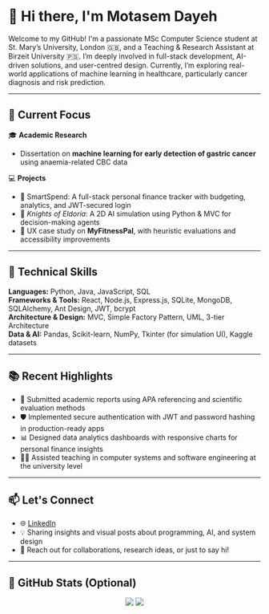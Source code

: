 # 👋 Hi there, I'm Motasem Dayeh

Welcome to my GitHub! I'm a passionate MSc Computer Science student at St. Mary’s University, London 🇬🇧, and a Teaching & Research Assistant at Birzeit University 🇵🇸. I’m deeply involved in full-stack development, AI-driven solutions, and user-centred design. Currently, I’m exploring real-world applications of machine learning in healthcare, particularly cancer diagnosis and risk prediction.

---

## 🔬 Current Focus

🎓 **Academic Research**  
- Dissertation on **machine learning for early detection of gastric cancer** using anaemia-related CBC data  

💻 **Projects**  
- 🧮 SmartSpend: A full-stack personal finance tracker with budgeting, analytics, and JWT-secured login  
- 🧠 *Knights of Eldoria*: A 2D AI simulation using Python & MVC for decision-making agents 
- 🧪 UX case study on **MyFitnessPal**, with heuristic evaluations and accessibility improvements 

---

## 🧠 Technical Skills

**Languages:** Python, Java, JavaScript, SQL  
**Frameworks & Tools:** React, Node.js, Express.js, SQLite, MongoDB, SQLAlchemy, Ant Design, JWT, bcrypt  
**Architecture & Design:** MVC, Simple Factory Pattern, UML, 3-tier Architecture  
**Data & AI:** Pandas, Scikit-learn, NumPy, Tkinter (for simulation UI), Kaggle datasets  

---

## 📚 Recent Highlights

- 🧾 Submitted academic reports using APA referencing and scientific evaluation methods  
- 🛡️ Implemented secure authentication with JWT and password hashing in production-ready apps  
- 📊 Designed data analytics dashboards with responsive charts for personal finance insights  
- 🧑‍🏫 Assisted teaching in computer systems and software engineering at the university level  

---

## 📫 Let's Connect

- 🌐 [LinkedIn](https://www.linkedin.com/in/motasemdayeh/)  
- 💡 Sharing insights and visual posts about programming, AI, and system design  
- 📧 Reach out for collaborations, research ideas, or just to say hi!

---

## 🧰 GitHub Stats (Optional)

<p align="center">
  <img src="https://github-readme-stats.vercel.app/api?username=motasemdayeh&show_icons=true&theme=default" />
  <img src="https://github-readme-stats.vercel.app/api/top-langs/?username=motasemdayeh&layout=compact" />
</p>
